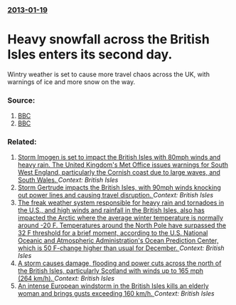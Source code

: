 ### [2013-01-19](/news/2013/01/19/index.md)

# Heavy snowfall across the British Isles enters its second day. 

Wintry weather is set to cause more travel chaos across the UK, with warnings of ice and more snow on the way.


### Source:

1. [BBC](http://www.bbc.co.uk/news/uk-21095132)
2. [BBC](http://www.bbc.co.uk/news/uk-scotland-21101217)

### Related:

1. [Storm Imogen is set to impact the British Isles with 80mph winds and heavy rain. The United Kingdom's Met Office issues warnings for South West England, particularly the Cornish coast due to large waves, and South Wales. ](/news/2016/02/8/storm-imogen-is-set-to-impact-the-british-isles-with-80mph-winds-and-heavy-rain-the-united-kingdom-s-met-office-issues-warnings-for-south-w.md) _Context: British Isles_
2. [Storm Gertrude impacts the British Isles, with 90mph winds knocking out power lines and causing travel disruption. ](/news/2016/01/29/storm-gertrude-impacts-the-british-isles-with-90mph-winds-knocking-out-power-lines-and-causing-travel-disruption.md) _Context: British Isles_
3. [The freak weather system responsible for heavy rain and tornadoes in the U.S., and high winds and rainfall in the British Isles, also has impacted the Arctic where the average winter temperature is normally around -20 F. Temperatures around the North Pole have surpassed the 32 F threshold for a brief moment, according to the U.S. National Oceanic and Atmospheric Administration's Ocean Prediction Center, which is 50 F-change higher than usual for December. ](/news/2015/12/30/the-freak-weather-system-responsible-for-heavy-rain-and-tornadoes-in-the-u-s-and-high-winds-and-rainfall-in-the-british-isles-also-has-im.md) _Context: British Isles_
4. [A storm causes damage, flooding and power cuts across the north of the British Isles, particularly Scotland with winds up to 165&nbsp;mph (264&nbsp;km/h). ](/news/2011/12/8/a-storm-causes-damage-flooding-and-power-cuts-across-the-north-of-the-british-isles-particularly-scotland-with-winds-up-to-165-nbsp-mph-2.md) _Context: British Isles_
5. [An intense European windstorm in the British Isles kills an elderly woman and brings gusts exceeding 160 km/h. ](/news/2010/11/12/an-intense-european-windstorm-in-the-british-isles-kills-an-elderly-woman-and-brings-gusts-exceeding-160-km-h.md) _Context: British Isles_

